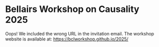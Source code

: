 # Bellairs Workshop on Causality 2025

Oops! We included the wrong URL in the invitation email. The workshop website is available at: https://bclworkshop.github.io/2025/
